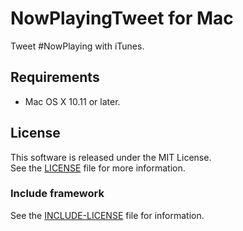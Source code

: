 # NowPlayingTweet for Mac
Tweet #NowPlaying with iTunes.

## Requirements
* Mac OS X 10.11 or later.

## License
This software is released under the MIT License.  
See the [LICENSE] file for more information.

### Include framework
See the [INCLUDE-LICENSE] file for information.

[LICENSE]: https://github.com/kPherox/NowPlayingTweet/blob/master/LICENSE.txt
[INCLUDE-LICENSE]: https://github.com/kPherox/NowPlayingTweet/blob/master/INCLUDE-LICENSE.md
